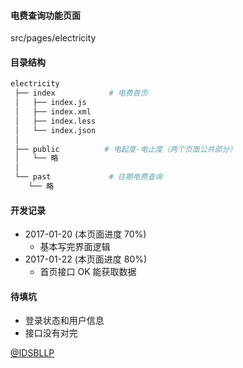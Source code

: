 #### 电费查询功能页面
src/pages/electricity

#### 目录结构
```bash
electricity
 ├── index            # 电费首页
 │   ├── index.js
 │   ├── index.xml
 │   ├── index.less
 │   └── index.json
 │
 ├── public          # 电起度-电止度（两个页面公共部分）
 │   └── 略
 │
 └── past             # 往期电费查询
    └── 略
```

#### 开发记录

+ 2017-01-20 (本页面进度 70%)
    - 基本写完界面逻辑
+ 2017-01-22 (本页面进度 80%)
    - 首页接口 OK 能获取数据

#### 待填坑

+ 登录状态和用户信息
+ 接口没有对完

[@IDSBLLP](https://github.com/idsbllp)
